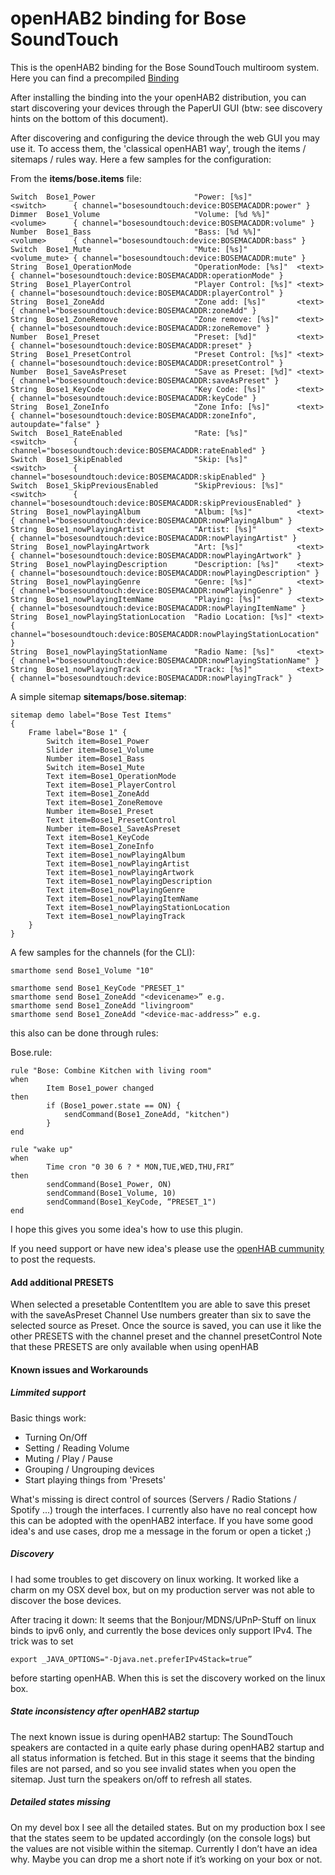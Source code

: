 # openHAB2 binding for Bose SoundTouch

This is the openHAB2 binding for the Bose SoundTouch multiroom system.
Here you can find a precompiled [Binding](https://github.com/marvkis/org.openhab.binding.bosesoundtouch-dist)

After installing the binding into the your openHAB2 distribution, you can start discovering your devices through the PaperUI GUI (btw: see discovery hints on the bottom of this document).

After discovering and configuring the device through the web GUI you may use it. To access them, the 'classical openHAB1 way', trough the items / sitemaps / rules way. Here a few samples for the configuration:

From the **items/bose.items** file:
```
Switch  Bose1_Power                      "Power: [%s]"          <switch>      { channel="bosesoundtouch:device:BOSEMACADDR:power" }
Dimmer  Bose1_Volume                     "Volume: [%d %%]"      <volume>      { channel="bosesoundtouch:device:BOSEMACADDR:volume" }
Number  Bose1_Bass                       "Bass: [%d %%]"        <volume>      { channel="bosesoundtouch:device:BOSEMACADDR:bass" }
Switch  Bose1_Mute                       "Mute: [%s]"           <volume_mute> { channel="bosesoundtouch:device:BOSEMACADDR:mute" }
String  Bose1_OperationMode              "OperationMode: [%s]"  <text>        { channel="bosesoundtouch:device:BOSEMACADDR:operationMode" }
String  Bose1_PlayerControl              "Player Control: [%s]" <text>        { channel="bosesoundtouch:device:BOSEMACADDR:playerControl" }
String  Bose1_ZoneAdd                    "Zone add: [%s]"       <text>        { channel="bosesoundtouch:device:BOSEMACADDR:zoneAdd" }
String  Bose1_ZoneRemove                 "Zone remove: [%s]"    <text>        { channel="bosesoundtouch:device:BOSEMACADDR:zoneRemove" }
Number  Bose1_Preset                     "Preset: [%d]"         <text>        { channel="bosesoundtouch:device:BOSEMACADDR:preset" }
String  Bose1_PresetControl              "Preset Control: [%s]" <text>        { channel="bosesoundtouch:device:BOSEMACADDR:presetControl" }
Number  Bose1_SaveAsPreset               "Save as Preset: [%d]" <text>        { channel="bosesoundtouch:device:BOSEMACADDR:saveAsPreset" }
String  Bose1_KeyCode                    "Key Code: [%s]"       <text>        { channel="bosesoundtouch:device:BOSEMACADDR:keyCode" }
String  Bose1_ZoneInfo                   "Zone Info: [%s]"      <text>        { channel="bosesoundtouch:device:BOSEMACADDR:zoneInfo", autoupdate="false" }
Switch  Bose1_RateEnabled                "Rate: [%s]"           <switch>      { channel="bosesoundtouch:device:BOSEMACADDR:rateEnabled" }
Switch  Bose1_SkipEnabled                "Skip: [%s]"           <switch>      { channel="bosesoundtouch:device:BOSEMACADDR:skipEnabled" }
Switch  Bose1_SkipPreviousEnabled        "SkipPrevious: [%s]"   <switch>      { channel="bosesoundtouch:device:BOSEMACADDR:skipPreviousEnabled" }
String  Bose1_nowPlayingAlbum            "Album: [%s]"          <text>        { channel="bosesoundtouch:device:BOSEMACADDR:nowPlayingAlbum" }
String  Bose1_nowPlayingArtist           "Artist: [%s]"         <text>        { channel="bosesoundtouch:device:BOSEMACADDR:nowPlayingArtist" }
String  Bose1_nowPlayingArtwork          "Art: [%s]"            <text>        { channel="bosesoundtouch:device:BOSEMACADDR:nowPlayingArtwork" }
String  Bose1_nowPlayingDescription      "Description: [%s]"    <text>        { channel="bosesoundtouch:device:BOSEMACADDR:nowPlayingDescription" }
String  Bose1_nowPlayingGenre            "Genre: [%s]"          <text>        { channel="bosesoundtouch:device:BOSEMACADDR:nowPlayingGenre" }
String  Bose1_nowPlayingItemName         "Playing: [%s]"        <text>        { channel="bosesoundtouch:device:BOSEMACADDR:nowPlayingItemName" }
String  Bose1_nowPlayingStationLocation  "Radio Location: [%s]" <text>        { channel="bosesoundtouch:device:BOSEMACADDR:nowPlayingStationLocation" }
String  Bose1_nowPlayingStationName      "Radio Name: [%s]"     <text>        { channel="bosesoundtouch:device:BOSEMACADDR:nowPlayingStationName" }
String  Bose1_nowPlayingTrack            "Track: [%s]"          <text>        { channel="bosesoundtouch:device:BOSEMACADDR:nowPlayingTrack" }
```

A simple sitemap **sitemaps/bose.sitemap**:

```
sitemap demo label="Bose Test Items"
{
	Frame label="Bose 1" {
        Switch item=Bose1_Power
		Slider item=Bose1_Volume
		Number item=Bose1_Bass
		Switch item=Bose1_Mute
		Text item=Bose1_OperationMode
		Text item=Bose1_PlayerControl
		Text item=Bose1_ZoneAdd
		Text item=Bose1_ZoneRemove
		Number item=Bose1_Preset
		Text item=Bose1_PresetControl
		Number item=Bose1_SaveAsPreset
		Text item=Bose1_KeyCode
		Text item=Bose1_ZoneInfo
		Text item=Bose1_nowPlayingAlbum
		Text item=Bose1_nowPlayingArtist
		Text item=Bose1_nowPlayingArtwork
		Text item=Bose1_nowPlayingDescription
		Text item=Bose1_nowPlayingGenre
		Text item=Bose1_nowPlayingItemName
		Text item=Bose1_nowPlayingStationLocation
		Text item=Bose1_nowPlayingTrack
	}
}
```

A few samples for the channels (for the CLI):
```
smarthome send Bose1_Volume "10"

smarthome send Bose1_KeyCode "PRESET_1"
smarthome send Bose1_ZoneAdd "<devicename>” e.g.
smarthome send Bose1_ZoneAdd "livingroom"
smarthome send Bose1_ZoneAdd "<device-mac-address>” e.g.
```
this also can be done through rules:

Bose.rule:
```
rule "Bose: Combine Kitchen with living room"
when
		Item Bose1_power changed
then
		if (Bose1_power.state == ON) {
			sendCommand(Bose1_ZoneAdd, "kitchen")
		}
end

rule "wake up"
when
		Time cron "0 30 6 ? * MON,TUE,WED,THU,FRI”
then
		sendCommand(Bose1_Power, ON)
		sendCommand(Bose1_Volume, 10)
		sendCommand(Bose1_KeyCode, “PRESET_1")
end
```

I hope this gives you some idea's how to use this plugin.

If you need support or have new idea's please use the [openHAB cummunity](https://community.openhab.org/t/bose-soundtouch-binding/5678) to post the requests.

#### Add additional PRESETS

When selected a presetable ContentItem you are able to save this preset with the saveAsPreset Channel
Use numbers greater than six to save the selected source as Preset.
Once the source is saved, you can use it like the other PRESETS with the channel preset and the channel presetControl
Note that these PRESETS are only available when using openHAB

#### Known issues and Workarounds

##### Limmited support

Basic things work:

 * Turning On/Off
 * Setting / Reading Volume
 * Muting / Play / Pause
 * Grouping / Ungrouping devices
 * Start playing things from 'Presets'

What's missing is direct control of sources (Servers / Radio Stations / Spotify ...)  trough the interfaces. I currently also have no real concept how this can be adopted with the openHAB2 interface. If you have some good idea's and use cases, drop me a message in the forum or open a ticket ;)

##### Discovery
I had some troubles to get discovery on linux working. It worked like a charm on my OSX devel box, but on my production server was not able to discover the bose devices.

After tracing it down: It seems that the Bonjour/MDNS/UPnP-Stuff on linux binds to ipv6 only, and currently the bose devices only support IPv4. The trick was to set
```shell
export _JAVA_OPTIONS="-Djava.net.preferIPv4Stack=true”
```
before starting openHAB. When this is set the discovery worked on the linux box.

##### State inconsistency after openHAB2 startup
The next known issue is during openHAB2 startup:
The SoundTouch speakers are contacted in a quite early phase during openHAB2 startup and all status information is fetched. But in this stage it seems that the binding files are not parsed, and so you see invalid states when you open the sitemap. Just turn the speakers on/off to refresh all states.

##### Detailed states missing
On my devel box I see all the detailed states. But on my production box I see that the states seem to be updated accordingly (on the console logs) but the values are not visible within the sitemap. Currently I don’t have an idea why. Maybe you can drop me a short note if it’s working on your box or not.
